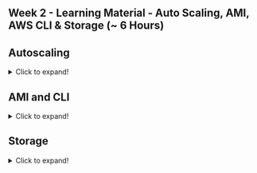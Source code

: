 ## Week 2 - Learning Material - Auto Scaling, AMI, AWS CLI & Storage (~ 6 Hours)

## Autoscaling
 <details>
  <summary>Click to expand!</summary>

### Module 7a - Auto scaling principles (~10mins)
### Module 7b - Launch Templates (~30mins)
* User Data
```
#!/bin/bash
apt update -y
apt install apache2 -y
service apache2 start
IP_ADDR=${curl http://169.254.169.254/latest/meta-data/public-ipv4}
echo "Auto scale instance "$IP_ADDR > /var/www/html/index.htm
echo "ok" > /var/www/html/health.htm
```

### Module 7c - Auto scaling group Part1 (~20mins)
### Module 7d - Auto scaling group Part2 (~20mins)
### Module 7e - Auto scaling group Part3 (~30mins)
### Module 7f - Self healing (~5mins)
### Module 7g - Cleanup
### Module 7h - Auto Scaling [Old UI] (~1hr)

</details>
</details>

## AMI and CLI
<details>
  <summary>Click to expand!</summary>

### Module 8 - Amazon Machine Image or AMI (~15mins)
### Module 9 - AWS Command Line Interface (~40mins)
</details>

## Storage
<details>
  <summary>Click to expand!</summary>

### Module 10 - Forms of Storage on Cloud(~15mins)
* **Instance Storage** - Native storage internal to **EC2**
* **Block Storage** aka **EBS** 
* **File System** 
* **Object Based Storage**
### Module 11 - Elastic Block Storage - EBS(~30mins)
* One to one mapping to EC2
* Same AZ as EC2 machine 
* Fixed size
### Module 12 - Elastic File System(~15mins)
* One to many mapping with EC2
* Elastic Size i.e. expanding
* Can be Mounted on multiple EC2 machines in read write mode. 
### Module 13 - Object Storage - Simple Storage Service(~1hr15mins)
* Drop file to S3
* API available to access files stored on S3
* 
![image](https://user-images.githubusercontent.com/4485129/114984841-c0709080-9eaf-11eb-93fe-e2a2b280bbea.png)

### S3 Reference
<details>
 
[DIY _ Mounting S3 on local filesystem using S3FS-FUSE .pdf](https://github.com/risarora/Greatlake-ccp/files/6279920/DIY._.Mounting.S3.on.local.filesystem.using.S3FS-FUSE.pdf)

#### S3 Transition options

<details>
You can add rules in an S3 Lifecycle configuration to tell Amazon S3 to transition objects to another Amazon S3 storage class. For example:

When you know that objects are infrequently accessed, you might transition them to the S3 Standard-IA storage class.

You might want to archive objects that you don't need to access in real time to the S3 Glacier storage class.

In an S3 Lifecycle configuration, you can define rules to transition objects from one storage class to another to save on storage costs. When you don't know the access patterns of your objects, or your access patterns are changing over time, you can transition the objects to the S3 Intelligent-Tiering storage class for automatic cost savings.

</details>

#### Mounting S3 on local filesystem
<details>
Any application interacting with the mounted drive doesn’t have to worry about transfer protocols, security mechanisms, or Amazon S3-specific API calls. In some cases, mounting Amazon S3 as drive on an application server can make creating a distributed file store extremely easy.

For example, when creating a photo upload application, you can have it store data on a fixed path in a file system and when deploying you can mount an Amazon S3 bucket on that fixed path. This way, the application will write all files in the bucket without you having to worry about Amazon S3 integration at the application level. Another major advantage is to enable legacy applications to scale in the cloud since there are no source code changes required to use an Amazon S3 bucket as storage backend: the application can be configured to use a local path where the Amazon S3 bucket is mounted. This technique is also very helpful when you want to collect logs from various servers in a central location for archiving.

S3FS-FUSE: This is a free, open-source FUSE plugin and an easy-to-use utility which supports major Linux distributions & MacOS. S3FS also takes care of caching files locally to improve performance. This plugin simply shows the Amazon S3 bucket as a drive on your system.

Read more here https://github.com/s3fs-fuse/s3fs-fuse

Important - Generally S3 cannot offer the same performance or semantics as a local file system.

This is for additional reference only.

 </details>
</details>

